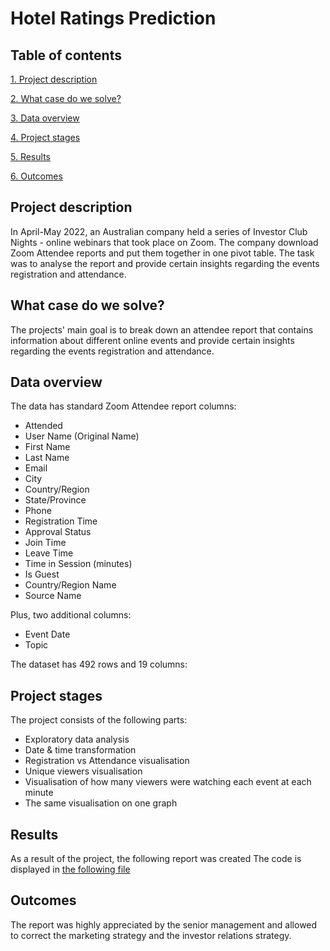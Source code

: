 # Hotel Ratings Prediction #

## Table of contents 

[1. Project description](https://github.com/Mike-Kulikov/sf_data_science/tree/main/Project%204.%20Zoom%20Webinars%20Analysis#project-description)

[2. What case do we solve?](https://github.com/Mike-Kulikov/sf_data_science/tree/main/Project%204.%20Zoom%20Webinars%20Analysis#what-case-do-we-solve)

[3. Data overview](https://github.com/Mike-Kulikov/sf_data_science/tree/main/Project%204.%20Zoom%20Webinars%20Analysis#data-overview)

[4. Project stages](https://github.com/Mike-Kulikov/sf_data_science/tree/main/Project%204.%20Zoom%20Webinars%20Analysis#project-stages)

[5. Results](https://github.com/Mike-Kulikov/sf_data_science/tree/main/Project%204.%20Zoom%20Webinars%20Analysis#results)

[6. Outcomes](https://github.com/Mike-Kulikov/sf_data_science/tree/main/Project%204.%20Zoom%20Webinars%20Analysis#outcomes)


## Project description

In April-May 2022, an Australian company held a series of Investor Club Nights - online webinars that took place on Zoom.
The company download Zoom Attendee reports and put them together in one pivot table.
The task was to analyse the report and provide certain insights regarding the events registration and attendance.

## What case do we solve?

The projects' main goal is to break down an attendee report that contains information about different online events and provide certain insights regarding the events registration and attendance.

## Data overview

The data has standard Zoom Attendee report columns:
- Attended
- User Name (Original Name)
- First Name
- Last Name
- Email
- City
- Country/Region
- State/Province
- Phone
- Registration Time
- Approval Status
- Join Time
- Leave Time
- Time in Session (minutes)
- Is Guest
- Country/Region Name
- Source Name

Plus, two additional columns:
- Event Date
- Topic

The dataset has 492 rows and 19 columns:

## Project stages

The project consists of the following parts:

- Exploratory data analysis
- Date & time transformation
- Registration vs Attendance visualisation
- Unique viewers visualisation
- Visualisation of how many viewers were watching each event at each minute
- The same visualisation on one graph

## Results

As a result of the project, the following report was created
The code is displayed in [the following file](https://github.com/Mike-Kulikov/sf_data_science/blob/main/Project%204.%20Zoom%20Webinars%20Analysis/WI%20Club%20Night%20analytics.ipynb)

## Outcomes

The report was highly appreciated by the senior management and allowed to correct the marketing strategy and the investor relations strategy.